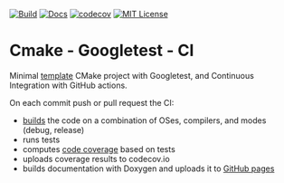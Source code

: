 [![Build][build-badge]][build-link]
[![Docs][docs-badge]][docs-build-link]
[![codecov][codecov-badge]][codecov-link]
[![MIT License][license-badge]](LICENSE.md)

# Cmake - Googletest - CI

Minimal [template][template-link] CMake project with Googletest, and Continuous Integration with GitHub actions.

On each commit push or pull request the CI:
 - [builds](.github/workflows/build.yml) the code on a combination of OSes, compilers, and modes (debug, release)
 - runs tests
 - computes [code coverage](.github/workflows/code_coverage.yml) based on tests
 - uploads coverage results to codecov.io
 - builds documentation with Doxygen and uploads it to [GitHub pages][docs-link]

[build-badge]:     https://github.com/gmargari/cmake-gtest-ci/workflows/Build/badge.svg
[build-link]:      https://github.com/gmargari/cmake-gtest-ci/actions?query=workflow%3ABuild
[docs-badge]:      https://github.com/gmargari/cmake-gtest-ci/workflows/Documentation/badge.svg
[docs-build-link]: https://github.com/gmargari/cmake-gtest-ci/actions?query=workflow%3ADocumentation
[codecov-badge]:   https://codecov.io/gh/gmargari/cmake-gtest-ci/branch/master/graph/badge.svg
[codecov-link]:    https://codecov.io/gh/gmargari/cmake-gtest-ci
[license-badge]:   https://img.shields.io/badge/license-MIT-007EC7.svg
[template-link]:   https://help.github.com/en/github/creating-cloning-and-archiving-repositories/creating-a-repository-from-a-template
[docs-link]:       https://gmargari.github.io/cmake-gtest-ci/
